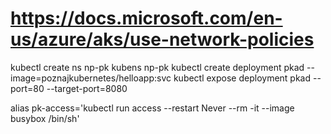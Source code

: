 # https://docs.microsoft.com/en-us/azure/aks/use-network-policies

kubectl create ns np-pk
kubens np-pk
kubectl create deployment pkad --image=poznajkubernetes/helloapp:svc
kubectl expose deployment pkad --port=80 --target-port=8080

alias pk-access='kubectl run access --restart Never --rm -it --image busybox /bin/sh'